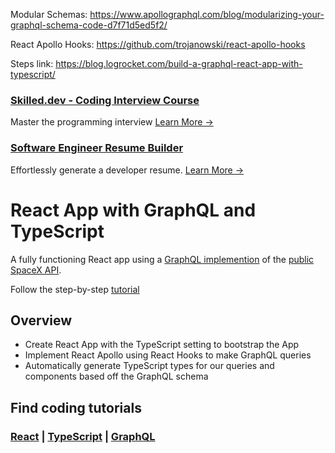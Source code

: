 Modular Schemas: https://www.apollographql.com/blog/modularizing-your-graphql-schema-code-d7f71d5ed5f2/

React Apollo Hooks: https://github.com/trojanowski/react-apollo-hooks

Steps link: https://blog.logrocket.com/build-a-graphql-react-app-with-typescript/

### [Skilled.dev - Coding Interview Course](https://skilled.dev)
Master the programming interview [Learn More →](https://skilled.dev)

### [Software Engineer Resume Builder](https://gitconnected.com/resume-builder)
Effortlessly generate a developer resume. [Learn More →](https://gitconnected.com/resume-builder)

# React App with GraphQL and TypeScript

A fully functioning React app using a [GraphQL implemention](https://spacexdata.herokuapp.com/graphql) of the [public SpaceX API](https://docs.spacexdata.com/).

Follow the step-by-step [tutorial](https://levelup.gitconnected.com/build-a-graphql-react-app-with-typescript-9661f908b26?source=friends_link&sk=efe66b87d9f785c04b3e68f05ed25b7d)

## Overview

- Create React App with the TypeScript setting to bootstrap the App
- Implement React Apollo using React Hooks to make GraphQL queries
- Automatically generate TypeScript types for our queries and components based off the GraphQL schema

## Find coding tutorials

### [React](https://gitconnected.com/learn/react) | [TypeScript](https://gitconnected.com/learn/typescript) | [GraphQL](https://gitconnected.com/learn/graphql)
